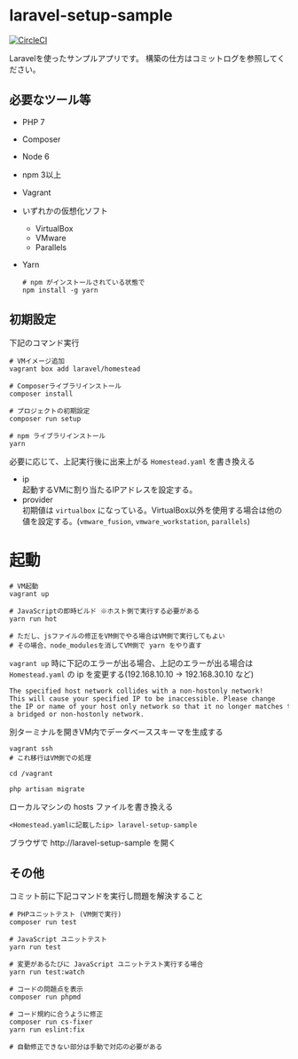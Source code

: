 laravel-setup-sample
====================

[![CircleCI](https://circleci.com/gh/apc-hattori/laravel-setup-sample.svg?style=svg)](https://circleci.com/gh/apc-hattori/laravel-setup-sample)

Laravelを使ったサンプルアプリです。
構築の仕方はコミットログを参照してください。

## 必要なツール等

* PHP 7
* Composer
* Node 6
* npm 3以上
* Vagrant
* いずれかの仮想化ソフト
    - VirtualBox
    - VMware
    - Parallels
* Yarn

    ```shell
    # npm がインストールされている状態で
    npm install -g yarn
    ```

## 初期設定

下記のコマンド実行

```shell
# VMイメージ追加
vagrant box add laravel/homestead

# Composerライブラリインストール
composer install

# プロジェクトの初期設定
composer run setup

# npm ライブラリインストール
yarn
```

必要に応じて、上記実行後に出来上がる `Homestead.yaml` を書き換える

* ip  
    起動するVMに割り当たるIPアドレスを設定する。
* provider  
    初期値は `virtualbox` になっている。VirtualBox以外を使用する場合は他の値を設定する。(`vmware_fusion`, `vmware_workstation`, `parallels`)

# 起動

```shell
# VM起動
vagrant up

# JavaScriptの即時ビルド ※ホスト側で実行する必要がある
yarn run hot

# ただし、jsファイルの修正をVM側でやる場合はVM側で実行してもよい
# その場合、node_modulesを消してVM側で yarn をやり直す
```

`vagrant up` 時に下記のエラーが出る場合、上記のエラーが出る場合は `Homestead.yaml` の ip を変更する(192.168.10.10 -> 192.168.30.10 など)

```
The specified host network collides with a non-hostonly network!
This will cause your specified IP to be inaccessible. Please change
the IP or name of your host only network so that it no longer matches that of
a bridged or non-hostonly network.
```

別ターミナルを開きVM内でデータベーススキーマを生成する

```
vagrant ssh
# これ移行はVM側での処理

cd /vagrant

php artisan migrate
```

ローカルマシンの hosts ファイルを書き換える

```
<Homestead.yamlに記載したip> laravel-setup-sample
```

ブラウザで http://laravel-setup-sample を開く

## その他

コミット前に下記コマンドを実行し問題を解決すること

```
# PHPユニットテスト (VM側で実行)
composer run test

# JavaScript ユニットテスト
yarn run test

# 変更があるたびに JavaScript ユニットテスト実行する場合
yarn run test:watch

# コードの問題点を表示
composer run phpmd

# コード規約に合うように修正
composer run cs-fixer
yarn run eslint:fix

# 自動修正できない部分は手動で対応の必要がある
```
